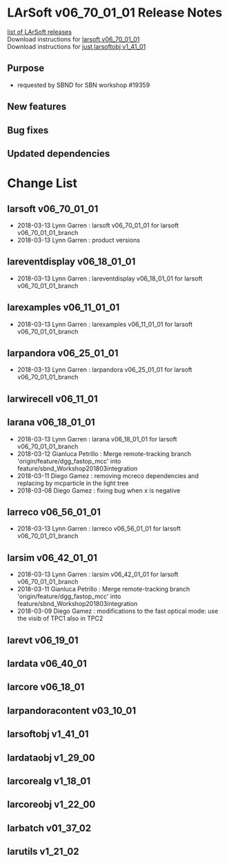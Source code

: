 # LArSoft v06_70_01_01 Release Notes



[list of LArSoft releases](LArSoft_release_list)  
Download instructions for [larsoft v06_70_01_01](https://scisoft.fnal.gov/scisoft/bundles/larsoft/v06_70_01_01/larsoft-v06_70_01_01.html)  
Download instructions for [just larsoftobj v1_41_01](https://scisoft.fnal.gov/scisoft/bundles/larsoftobj/v1_41_01/larsoftobj-v1_41_01.html)

## Purpose

-   requested by SBND for SBN workshop \#19359

## New features

## Bug fixes

## Updated dependencies

# Change List

## larsoft v06_70_01_01

-   2018-03-13 Lynn Garren : larsoft v06_70_01_01 for larsoft v06_70_01_01_branch
-   2018-03-13 Lynn Garren : product versions

## lareventdisplay v06_18_01_01

-   2018-03-13 Lynn Garren : lareventdisplay v06_18_01_01 for larsoft v06_70_01_01_branch

## larexamples v06_11_01_01

-   2018-03-13 Lynn Garren : larexamples v06_11_01_01 for larsoft v06_70_01_01_branch

## larpandora v06_25_01_01

-   2018-03-13 Lynn Garren : larpandora v06_25_01_01 for larsoft v06_70_01_01_branch

## larwirecell v06_11_01

## larana v06_18_01_01

-   2018-03-13 Lynn Garren : larana v06_18_01_01 for larsoft v06_70_01_01_branch
-   2018-03-12 Gianluca Petrillo : Merge remote-tracking branch 'origin/feature/dgg_fastop_mcc' into feature/sbnd_Workshop201803integration
-   2018-03-11 Diego Gamez : removing mcreco dependencies and replacing by mcparticle in the light tree
-   2018-03-08 Diego Gamez : fixing bug when x is negative

## larreco v06_56_01_01

-   2018-03-13 Lynn Garren : larreco v06_56_01_01 for larsoft v06_70_01_01_branch

## larsim v06_42_01_01

-   2018-03-13 Lynn Garren : larsim v06_42_01_01 for larsoft v06_70_01_01_branch
-   2018-03-11 Gianluca Petrillo : Merge remote-tracking branch 'origin/feature/dgg_fastop_mcc' into feature/sbnd_Workshop201803integration
-   2018-03-09 Diego Gamez : modifications to the fast optical mode: use the visib of TPC1 also in TPC2

## larevt v06_19_01

## lardata v06_40_01

## larcore v06_18_01

## larpandoracontent v03_10_01

## larsoftobj v1_41_01

## lardataobj v1_29_00

## larcorealg v1_18_01

## larcoreobj v1_22_00

## larbatch v01_37_02

## larutils v1_21_02
